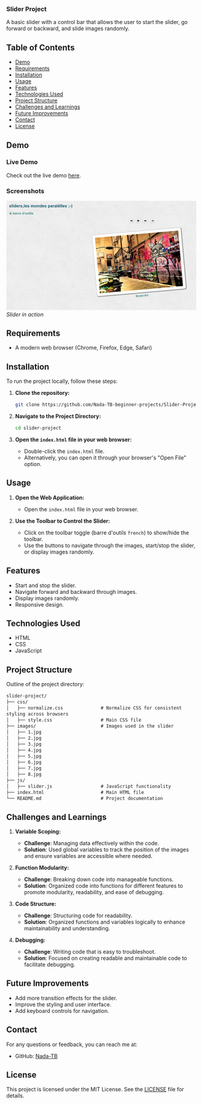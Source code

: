 ### Slider Project

A basic slider with a control bar that allows the user to start the slider, go forward or backward, and slide images randomly.

## Table of Contents

- [Demo](#demo)
- [Requirements](#requirements)
- [Installation](#installation)
- [Usage](#usage)
- [Features](#features)
- [Technologies Used](#technologies-used)
- [Project Structure](#project-structure)
- [Challenges and Learnings](#challenges-and-learnings)
- [Future Improvements](#future-improvements)
- [Contact](#contact)
- [License](#license)

## Demo

### Live Demo

Check out the live demo [here](https://nada-tb-beginner-projects.github.io/Slider-Project-/#).

### Screenshots

![Slider Demo](https://github.com/Nada-TB-beginner-projects/Slider-Project-/blob/master/slide.png)
*Slider in action*

## Requirements

- A modern web browser (Chrome, Firefox, Edge, Safari)

## Installation

To run the project locally, follow these steps:

1. **Clone the repository:**

   ```bash
   git clone https://github.com/Nada-TB-beginner-projects/Slider-Project-.git
   ```

2. **Navigate to the Project Directory:**

   ```bash
   cd slider-project
   ```

3. **Open the `index.html` file in your web browser:**

   - Double-click the `index.html` file.
   - Alternatively, you can open it through your browser's "Open File" option.

## Usage

1. **Open the Web Application:**
   - Open the `index.html` file in your web browser.

2. **Use the Toolbar to Control the Slider:**
   - Click on the toolbar toggle (barre d'outils ``french``) to show/hide the toolbar.
   - Use the buttons to navigate through the images, start/stop the slider, or display images randomly.

## Features

- Start and stop the slider.
- Navigate forward and backward through images.
- Display images randomly.
- Responsive design.

## Technologies Used

- HTML
- CSS
- JavaScript

## Project Structure

Outline of the project directory:

```plaintext
slider-project/
├── css/
│   ├── normalize.css              # Normalize CSS for consistent styling across browsers
│   ├── style.css                  # Main CSS file
├── images/                        # Images used in the slider
│   ├── 1.jpg
│   ├── 2.jpg
│   ├── 3.jpg
│   ├── 4.jpg
│   ├── 5.jpg
│   ├── 6.jpg
│   ├── 7.jpg
│   ├── 8.jpg
├── js/
│   ├── slider.js                  # JavaScript functionality
├── index.html                     # Main HTML file
└── README.md                      # Project documentation
```

## Challenges and Learnings

1. **Variable Scoping:**
   - **Challenge**: Managing data effectively within the code.
   - **Solution**: Used global variables to track the position of the images and ensure variables are accessible where needed.

2. **Function Modularity:**
   - **Challenge**: Breaking down code into manageable functions.
   - **Solution**: Organized code into functions for different features to promote modularity, readability, and ease of debugging.

3. **Code Structure:**
   - **Challenge**: Structuring code for readability.
   - **Solution**: Organized functions and variables logically to enhance maintainability and understanding.

4. **Debugging:**
   - **Challenge**: Writing code that is easy to troubleshoot.
   - **Solution**: Focused on creating readable and maintainable code to facilitate debugging.

## Future Improvements

- Add more transition effects for the slider.
- Improve the styling and user interface.
- Add keyboard controls for navigation.

## Contact

For any questions or feedback, you can reach me at:

- GitHub: [Nada-TB](https://github.com/Nada-TB)


## License

This project is licensed under the MIT License. See the [LICENSE](LICENSE) file for details.

